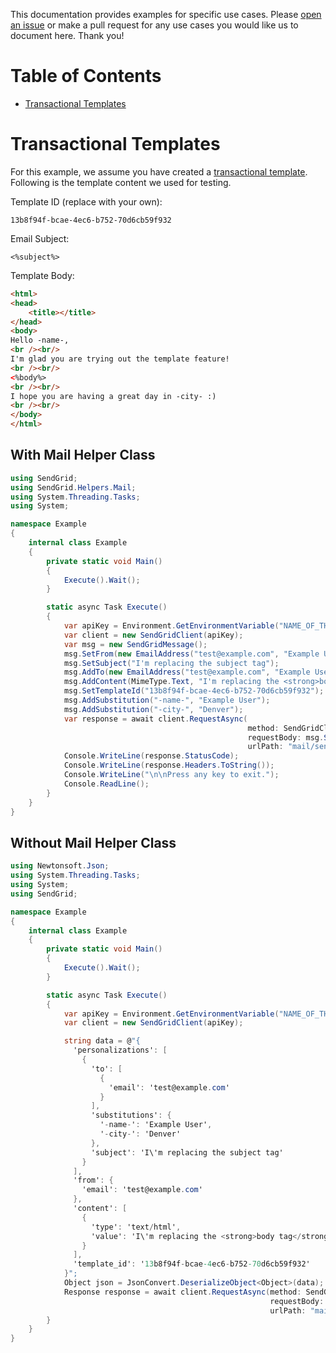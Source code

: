 This documentation provides examples for specific use cases. Please [open an issue](https://github.com/sendgrid/sendgrid-sharp/issues) or make a pull request for any use cases you would like us to document here. Thank you!

# Table of Contents

* [Transactional Templates](#transactional_templates)

<a name="transactional_templates"></a>
# Transactional Templates

For this example, we assume you have created a [transactional template](https://sendgrid.com/docs/User_Guide/Transactional_Templates/index.html). Following is the template content we used for testing.

Template ID (replace with your own):

```text
13b8f94f-bcae-4ec6-b752-70d6cb59f932
```

Email Subject:

```text
<%subject%>
```

Template Body:

```html
<html>
<head>
	<title></title>
</head>
<body>
Hello -name-,
<br /><br/>
I'm glad you are trying out the template feature!
<br /><br/>
<%body%>
<br /><br/>
I hope you are having a great day in -city- :)
<br /><br/>
</body>
</html>
```

## With Mail Helper Class

```csharp
using SendGrid;
using SendGrid.Helpers.Mail;
using System.Threading.Tasks;
using System;

namespace Example
{
    internal class Example
    {
        private static void Main()
        {
            Execute().Wait();
        }

        static async Task Execute()
        {
            var apiKey = Environment.GetEnvironmentVariable("NAME_OF_THE_ENVIRONMENT_VARIABLE_FOR_YOUR_SENDGRID_KEY");
            var client = new SendGridClient(apiKey);
            var msg = new SendGridMessage();
            msg.SetFrom(new EmailAddress("test@example.com", "Example User"));
            msg.SetSubject("I'm replacing the subject tag");
            msg.AddTo(new EmailAddress("test@example.com", "Example User"));
            msg.AddContent(MimeType.Text, "I'm replacing the <strong>body tag</strong>");
            msg.SetTemplateId("13b8f94f-bcae-4ec6-b752-70d6cb59f932");
            msg.AddSubstitution("-name-", "Example User");
            msg.AddSubstitution("-city-", "Denver");
            var response = await client.RequestAsync(
                                                     method: SendGridClient.Method.POST,
                                                     requestBody: msg.Serialize(),
                                                     urlPath: "mail/send");
            Console.WriteLine(response.StatusCode);
            Console.WriteLine(response.Headers.ToString());
            Console.WriteLine("\n\nPress any key to exit.");
            Console.ReadLine();
        }
    }
}
```

## Without Mail Helper Class

```csharp
using Newtonsoft.Json; 
using System.Threading.Tasks;
using System;
using SendGrid;

namespace Example
{
    internal class Example
    {
        private static void Main()
        {
            Execute().Wait();
        }

        static async Task Execute()
        {
            var apiKey = Environment.GetEnvironmentVariable("NAME_OF_THE_ENVIRONMENT_VARIABLE_FOR_YOUR_SENDGRID_KEY");
            var client = new SendGridClient(apiKey);

            string data = @"{
              'personalizations': [
                {
                  'to': [
                    {
                      'email': 'test@example.com'
                    }
                  ],
                  'substitutions': {
                    '-name-': 'Example User',
                    '-city-': 'Denver'
                  },
                  'subject': 'I\'m replacing the subject tag'
                }
              ],
              'from': {
                'email': 'test@example.com'
              },
              'content': [
                {
                  'type': 'text/html',
                  'value': 'I\'m replacing the <strong>body tag</strong>'
                }
              ],
              'template_id': '13b8f94f-bcae-4ec6-b752-70d6cb59f932'
            }";
            Object json = JsonConvert.DeserializeObject<Object>(data);
            Response response = await client.RequestAsync(method: SendGridClient.Method.POST,
                                                          requestBody: json.ToString(),
                                                          urlPath: "mail/send");
        }
    }
}
```
